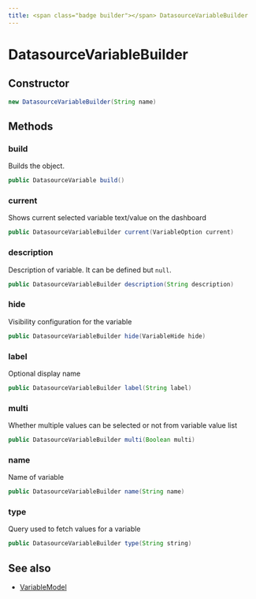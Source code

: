 ```yaml
---
title: <span class="badge builder"></span> DatasourceVariableBuilder
---
```

# <span class="badge builder"></span> DatasourceVariableBuilder

## Constructor

```java
new DatasourceVariableBuilder(String name)
```
## Methods

### <span class="badge object-method"></span> build

Builds the object.

```java
public DatasourceVariable build()
```

### <span class="badge object-method"></span> current

Shows current selected variable text/value on the dashboard

```java
public DatasourceVariableBuilder current(VariableOption current)
```

### <span class="badge object-method"></span> description

Description of variable. It can be defined but `null`.

```java
public DatasourceVariableBuilder description(String description)
```

### <span class="badge object-method"></span> hide

Visibility configuration for the variable

```java
public DatasourceVariableBuilder hide(VariableHide hide)
```

### <span class="badge object-method"></span> label

Optional display name

```java
public DatasourceVariableBuilder label(String label)
```

### <span class="badge object-method"></span> multi

Whether multiple values can be selected or not from variable value list

```java
public DatasourceVariableBuilder multi(Boolean multi)
```

### <span class="badge object-method"></span> name

Name of variable

```java
public DatasourceVariableBuilder name(String name)
```

### <span class="badge object-method"></span> type

Query used to fetch values for a variable

```java
public DatasourceVariableBuilder type(String string)
```

## See also

 * <span class="badge object-type-class"></span> [VariableModel](./object-VariableModel.md)
